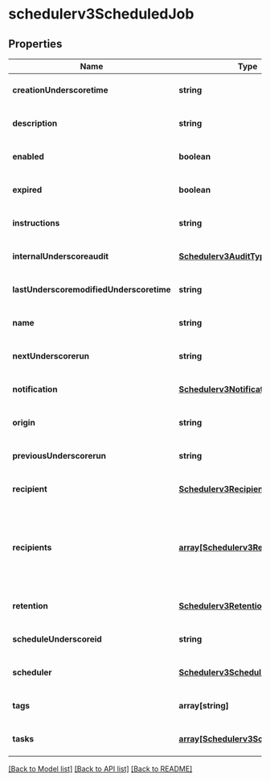 # schedulerv3ScheduledJob

## Properties
Name | Type | Description | Notes
------------ | ------------- | ------------- | -------------
**creationUnderscoretime** | **string** |  | [optional] [default to null]
**description** | **string** |  | [optional] [default to null]
**enabled** | **boolean** |  | [optional] [default to null]
**expired** | **boolean** |  | [optional] [default to null]
**instructions** | **string** |  | [optional] [default to null]
**internalUnderscoreaudit** | [**Schedulerv3AuditType**](Schedulerv3AuditType.md) |  | [optional] [default to null]
**lastUnderscoremodifiedUnderscoretime** | **string** |  | [optional] [default to null]
**name** | **string** |  | [optional] [default to null]
**nextUnderscorerun** | **string** |  | [optional] [default to null]
**notification** | [**Schedulerv3NotificationType**](Schedulerv3NotificationType.md) |  | [optional] [default to null]
**origin** | **string** |  | [optional] [default to null]
**previousUnderscorerun** | **string** |  | [optional] [default to null]
**recipient** | [**Schedulerv3Recipient**](Schedulerv3Recipient.md) |  | [optional] [default to null]
**recipients** | [**array[Schedulerv3Recipient]**](Schedulerv3Recipient.md) | Optional: The recipients of the notification when the job completes | [optional] [default to null]
**retention** | [**Schedulerv3Retention**](Schedulerv3Retention.md) |  | [optional] [default to null]
**scheduleUnderscoreid** | **string** |  | [optional] [default to null]
**scheduler** | [**Schedulerv3Scheduler**](Schedulerv3Scheduler.md) |  | [optional] [default to null]
**tags** | **array[string]** |  | [optional] [default to null]
**tasks** | [**array[Schedulerv3ScheduledTask]**](Schedulerv3ScheduledTask.md) |  | [optional] [default to null]

[[Back to Model list]](../README.md#documentation-for-models) [[Back to API list]](../README.md#documentation-for-api-endpoints) [[Back to README]](../README.md)



